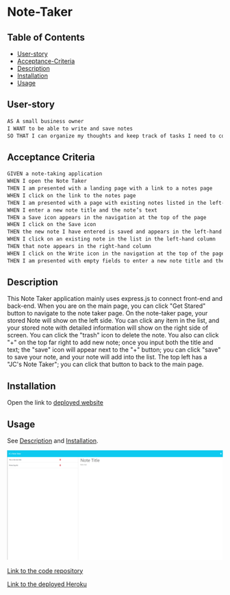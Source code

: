 # Note-Taker

## Table of Contents

- [User-story](#user-story)
- [Acceptance-Criteria](#acceptance-criteria)
- [Description](#description)
- [Installation](#installation)
- [Usage](#usage)

## User-story

```md
AS A small business owner
I WANT to be able to write and save notes
SO THAT I can organize my thoughts and keep track of tasks I need to complete
```

## Acceptance Criteria

```md
GIVEN a note-taking application
WHEN I open the Note Taker
THEN I am presented with a landing page with a link to a notes page
WHEN I click on the link to the notes page
THEN I am presented with a page with existing notes listed in the left-hand column, plus empty fields to enter a new note title and the note’s text in the right-hand column
WHEN I enter a new note title and the note’s text
THEN a Save icon appears in the navigation at the top of the page
WHEN I click on the Save icon
THEN the new note I have entered is saved and appears in the left-hand column with the other existing notes
WHEN I click on an existing note in the list in the left-hand column
THEN that note appears in the right-hand column
WHEN I click on the Write icon in the navigation at the top of the page
THEN I am presented with empty fields to enter a new note title and the note’s text in the right-hand column
```

## Description


This Note Taker application mainly uses express.js to connect front-end and back-end. When you are on the main page, you can click "Get Stared" button to navigate to the note taker page. On the note-taker page, your stored Note will show on the left side. You can click any item in the list, and your stored note with detailed information will show on the right side of screen. You can click the "trash" icon to delete the note. You also can click "+" on the top far right to add new note; once you input both the title and text; the "save" icon will appear next to the "+" button; you can click "save" to save your note, and your note will add into the list. The top left has a "JC's Note Taker"; you can click that button to back to the main page.


## Installation

Open the link to [deployed website](https://note-taker-cj-b9f86cc37802.herokuapp.com/)

## Usage

See [Description](#description) and [Installation](#installation).


![screenshot](https://github.com/CQlove/Note-Taker/blob/main/Develop/public/assets/screenshot/Screenshot%20.png)

[Link to the code repository](https://github.com/CQlove/Note-Taker)

[Link to the deployed Heroku](https://note-taker-cj-b9f86cc37802.herokuapp.com)

